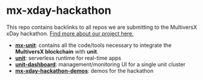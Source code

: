 # mx-xday-hackathon
This repo contains backlinks to all repos we are submitting to the MultiversX xDay hackathon. [Find more about our project here.](https://laurci.notion.site/XDay-Hackathon-Log-087f6778a60245f58a4e0d9e2bea3b95?pvs=4)

- **[mx-unit](https://github.com/laurci/mx-unit)**: contains all the code/tools necessary to integrate the **MultiversX blockchain** with **unit**.
- **[unit](https://github.com/laurci/unit)**: serverless runtime for real-time apps
- **[unit-dashboard](https://github.com/laurci/unit-dashboard)**: management/monitoring UI for a single unit cluster
- **[mx-xday-hackathon-demos](https://github.com/laurci/mx-xday-hackathon-demos)**: demos for the hackathon

